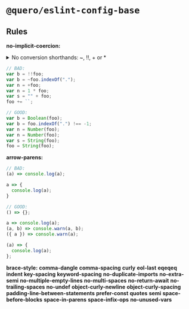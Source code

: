 # `@quero/eslint-config-base`

## Rules

**no-implicit-coercion:**

<details>
<summary>No conversion shorthands: ~, !!, + or *</summary>

It is bad for reading, especially if you do not know what those shorthands do, because they are not intuitive

</details>


```js
// BAD:
var b = !!foo;
var b = ~foo.indexOf(".");
var n = +foo;
var n = 1 * foo;
var s = "" + foo;
foo += ``;

// GOOD:
var b = Boolean(foo);
var b = foo.indexOf(".") !== -1;
var n = Number(foo);
var n = Number(foo);
var s = String(foo);
foo = String(foo);
```

**arrow-parens:**

```js
// BAD:
(a) => console.log(a);

a => {
  console.log(a);
}

// GOOD:
() => {};

a => console.log(a);
(a, b) => console.warn(a, b);
({ a }) => console.warn(a);

(a) => {
  console.log(a);
};
```

**brace-style:**
**comma-dangle**
**comma-spacing**
**curly**
**eol-last**
**eqeqeq**
**indent**
**key-spacing**
**keyword-spacing**
**no-duplicate-imports**
**no-extra-semi**
**no-multiple-empty-lines**
**no-multi-spaces**
**no-return-await**
**no-trailing-spaces**
**no-undef**
**object-curly-newline**
**object-curly-spacing**
**padding-line-between-statements**
**prefer-const**
**quotes**
**semi**
**space-before-blocks**
**space-in-parens**
**space-infix-ops**
**no-unused-vars**

